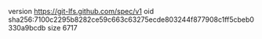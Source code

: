 version https://git-lfs.github.com/spec/v1
oid sha256:7100c2295b8282ce59c663c63275ecde803244f877908c1ff5cbeb0330a9bcdb
size 6717
